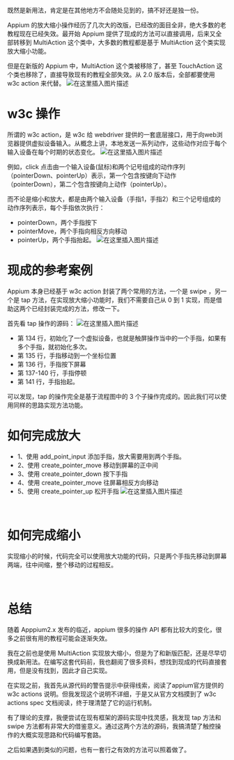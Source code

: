既然是新用法，肯定是在其他地方不会随处见到的，搞不好还是独一份。

Appium 的放大缩小操作经历了几次大的改版，已经改的面目全非，绝大多数的老教程现在已经失效。最开始 Appium 提供了现成的方法可以直接调用，后来又全部转移到 MultiAction 这个类中，大多数的教程都是基于 MultiAction 这个类实现放大缩小功能。

但是在新版的 Appium 中，MultiAction 这个类被移除了，甚至 TouchAction 这个类也移除了，直接导致现有的教程全部失效。从 2.0 版本后，全部都要使用 w3c action 来代替。
![在这里插入图片描述](https://img-blog.csdnimg.cn/27e159e797074d5a8fec7c23d0aa9f29.png)

# w3c 操作
所谓的 w3c action，是 w3c 给 webdriver 提供的一套底层接口，用于向web浏览器提供虚拟设备输入。从概念上讲，本地发送一系列动作，这些动作对应于每个输入设备在每个时期的状态变化。
![在这里插入图片描述](https://img-blog.csdnimg.cn/5972300901764a8f9473dd9c5c9f450d.png)


例如，click 点击由一个输入设备(鼠标)和两个记号组成的动作序列（pointerDown、pointerUp）表示，第一个包含按键向下动作（pointerDown），第二个包含按键向上动作（pointerUp）。

而不论是缩小和放大，都是由两个输入设备（手指1，手指2）和三个记号组成的动作序列表示，每个手指依次执行：
- pointerDown，两个手指按下
- pointerMove，两个手指向相反方向移动
- pointerUp，两个手指抬起。
![在这里插入图片描述](https://img-blog.csdnimg.cn/d1cb52e3d9fc4334a1dc6a61575a3f28.png)

# 现成的参考案例
Appium 本身已经基于 w3c action 封装了两个常用的方法，一个是 swipe ，另一个是 tap 方法，在实现放大缩小功能时，我们不需要自己从 0 到 1 实现，而是借助这两个已经封装完成的方法，修改一下。

首先看 tap 操作的源码：
![在这里插入图片描述](https://img-blog.csdnimg.cn/f8c62296088a4dc6a4ec0665260c37b3.png)
- 第 134 行，初始化了一个虚拟设备，也就是触屏操作当中的一个手指，如果有多个手指，就初始化多次。
- 第 135 行，手指移动到一个坐标位置
- 第 136 行，手指按下屏幕
- 第 137-140 行，手指停顿
- 第 141 行，手指抬起。

可以发现，tap 的操作完全是基于流程图中的 3 个子操作完成的。因此我们可以使用同样的思路实现方法功能。


# 如何完成放大
- 1、使用 add_point_input 添加手指，放大需要用到两个手指。
- 2、使用 create_pointer_move 移动到屏幕的正中间
- 3、使用 create_pointer_down 按下手指
- 4、使用 create_pointer_move 往屏幕相反方向移动
- 5、使用 create_pointer_up 松开手指
![在这里插入图片描述](https://img-blog.csdnimg.cn/84edb684f97149e7b6e816b084f62ced.png)
<br>

# 如何完成缩小
实现缩小的时候，代码完全可以使用放大功能的代码，只是两个手指先移动到屏幕两端，往中间缩，整个移动的过程相反。

<br>

# 总结
随着 Apppium2.x 发布的临近，appium 很多的操作 API 都有比较大的变化，很多之前很有用的教程可能会逐渐失效。

我在之前也是使用 MultiAction 实现放大缩小，但是为了和新版匹配，还是尽早切换成新用法。在编写这套代码前，我也翻阅了很多资料，想找到现成的代码直接套用，但是没有找到，因此才自己实现。

在实现之前，我首先从源代码的警告提示中获得线索，阅读了appium官方提供的 w3c actions 说明。但我发现这个说明不详细，于是又从官方文档摸到了 w3c actions spec 文档阅读，终于理清楚了它的运行机制。

有了理论的支撑，我便尝试在现有框架的源码实现中找灵感，我发现 tap 方法和 swipe 方法都有非常大的借鉴意义。通过这两个方法的源码，我搞清楚了触控操作的大概实现思路和代码编写套路。

之后如果遇到类似的问题，也有一套行之有效的方法可以照着做了。 